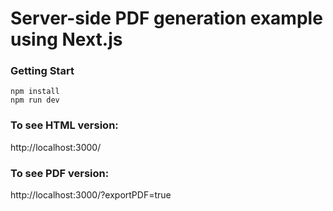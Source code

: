 Server-side PDF generation example using Next.js
=======

### Getting Start

```
npm install
npm run dev
```

### To see HTML version:
http://localhost:3000/

### To see PDF version:
http://localhost:3000/?exportPDF=true
